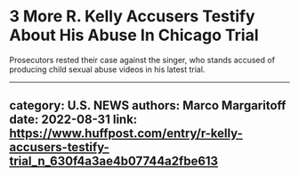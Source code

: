 # 3 More R. Kelly Accusers Testify About His Abuse In Chicago Trial

Prosecutors rested their case against the singer, who stands accused of producing child sexual abuse videos in his latest trial.

---
category: U.S. NEWS
authors: Marco Margaritoff
date: 2022-08-31
link: https://www.huffpost.com/entry/r-kelly-accusers-testify-trial_n_630f4a3ae4b07744a2fbe613
---
